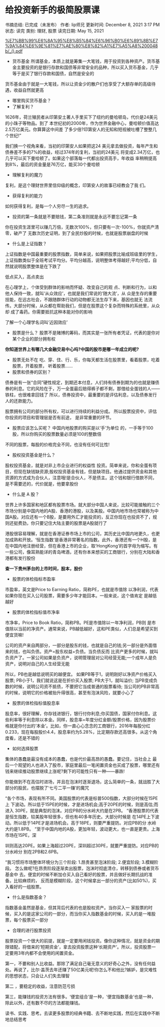 # 给投资新手的极简股票课

书摘总结: 已完成（未发布）
作者: lip师兄
更新时间: December 8, 2021 3:17 PM
状态: 读完
类别: 理财, 股票
读完日期: May 15, 2021

[%E7%BB%99%E6%8A%95%E8%B5%84%E6%96%B0%E6%89%8B%E7%9A%84%E6%9E%81%E7%AE%80%E8%82%A1%E7%A5%A8%200048b/_().pdf](%E7%BB%99%E6%8A%95%E8%B5%84%E6%96%B0%E6%89%8B%E7%9A%84%E6%9E%81%E7%AE%80%E8%82%A1%E7%A5%A8%200048b/_().pdf)

- 货币基金
所谓基金，本质上就是筹集一大笔钱，用于投资到各种资产。货币基金主要投资的是银行存款和国债等非常安全的品种，所以买入货币基金，几乎等于是买了银行存款和国债，自然是安全的

货币基金由于就是一大笔钱，所以让资金少的散户们也享受了大额存单的高级待遇，收益自然就更高

- 哪里购买货币基金？
- 了解复利？

1626年，荷兰殖民者从印第安土著人手里买下了纽约的曼哈顿岛，代价是24美元的小珠子等物品。到了 本世纪初的2000年，作为世界金融中心，曼哈顿价值高达2.5万亿美元。你算算这中间差 了多少倍?印第安人的无知和短视被吐槽了整整几个世纪!”

我们换一个视角来看，当初的印第安人如果把这24 美元拿去做投资，每年产生和债券差不多的7%的收益，经过374年的复利，当初的24美元 将变成2.34万亿，也几乎可以买下曼哈顿了。如果这个部落每一代都出投资高手，年收益 率稍稍提高到8%，最后的资金量是76万亿，能买30个曼哈顿

- 理解复利的魔力

复利，是这个理财世界里信仰级的概念，印第安人的故事已经教会了我
们。

- 获得复利的能力

如何获得复利，是每一个人穷尽一生的追求。

- 投资的第一条就是不要赔钱，第二条准则就是永远不要忘记第一条

你在投资生涯里可以赚几万倍，无数次100%，但只要有一次-100%，你就资产清 零，破产了
无数次历史证明，到了全民炒股的时候，也就是股票崩盘的时候

- 什么是上证指数？

上证指数是中国最重要的股票指数，简单来说，如果把股票比喻成班级里的学生，上证指数类似于全班考试平均分。平均分越高，说明整体考得越好;平均分低，自然就说明股票整体是在下跌了

低点买入，高点卖出

在心理学上，个体受到群体的影响而怀疑、改变自己的观 点、判断和行为，以和他人保持一致，就叫‘从众效应’，也就是我们常说的‘随大流’，从 众是生存的重要技能，在远古社会，不跟随群体行动的动物都无法生存下来，基因也就无 法流传。大部分时候，从众都在帮助我们，但是在股票这个复杂而特殊的系统里，从众却 成了毒药。你需要抵抗这种本能对你的影响

了解一个心理学名词叫‘近因效应’

- 股票是什么？
股票不是赌博的筹码，而其实是一张所有者凭证，代表的是你对某个企业的部分拥有权

**你知道世界上有哪几大金融交易中心吗?中国的股市是哪一年成立的呢?**

- 股票无处不在
吃、穿、住、行、乐，你每天都生活在股票里，看着股票，吃着股票，开着股票， 听着股票......
- 股票和债券的区别？

债券是有一张“合同”硬性规定，到期还本付息，人们持有债券到期为的也就是赚债券的利息。它的风险在于，万一全蛋最后赔得裤子都不剩，那借给全蛋钱的人——铁柱，也很难拿回钱了
所以，债券投资中，最重要的是评估利息，以及债券发行人的还款能力。

股票拥有公司的部分所有权，可以进行持续的利益分成。
所以股票投资中，评估你投资的项目和管理层是否有前途， 是非常重要的环节。

- 股票应该怎么买呢？
中国内地股票的购买是以‘手’为单位
的，一手等于100股，所以你购买的股票数量必须是100的整数倍

不同的股票，每股的价格完全不同，也没有任何可比性!

- 股权投资基金是什么？

股权投资基金，就是对非上市企业进行的权益性 投资。简单来说，你和全蛋有项目，但现在缺钱缺资源;股权投资基金有钱，但是缺项目。他通过提供资金和其他资源的方式成为合伙人，注意哦!是合伙人，不是债主。这个钱和银行借款不同，是不需要还的，代价就是，他要拿股份

- 什么是 A 股？

世界上许多国家和地区都有股票市场。就大部分中国人来说，比较可能接触的三个市场分别是中国内地的A股、香港的港股，以及美股。中国内地市场也常被称为中国A股。对应还有一个B股，是要用外汇才能投资的，反正你现在也投资不了，规则还挺费劲，你只要记住大陆主要的股票是A股就行了

港股很容易理解，就是在香港证券市场上市的公司，其历史比中国内地更久，也更加成熟和开放。‘恒生指数’是香港非常著名的指数。此外，香港还有一个H股，是在中国内地注册经营，但在香港上市的企业，取‘HongKong’的首字母为缩写。有一些公司，像耳熟能详的青岛啤酒，还有你本来想买的工商银行，分别在大陆和香港都有发行股份

**查一下贵州茅台的上市时间，股本，股价**

- 股票的体检指标市盈率

市盈率，英文是Price to Earning Ratio，简称PE，也就是市值除 以净利润，代表如果你现在买入公司股票，需要多少年才能回本。一般来说，这个值肯定 是越低越好

- 股票的体检指标值市净率

市净率，Price to Book Ratio，简称PB。PE是市值除以一年净利润，PB则 是市值除以当前的净资产。通常来说，PB越低越好，这和PE类似，人们总是希望买到便宜货嘛!

公司的资产来自两部分，一部分是股东的钱，也就是自己的钱;另一部分是外面借来的钱，也叫负债。资产=股东权益+负债。当负债反而 比资产更多的时候，就叫负资产了。一家公司如果是负资产，说明管理层对公司经营无能;一个成年人是负资产，说明对自己的人生经营无能

所以，PB也是越低说明买的越便宜。 如果PB等于1，说明刚好以净资产价格买入股票; PB小于1，我们就说这是在折价买入股票;
PB大于1，就叫溢价; 当PB变成负数的时候，说明公司资不抵债，不要把它当成普通的股票看待;
当公司的PB非常高的时候，说明它的价格被抬升得很高，甚至有泡沫风险，就要小心了

- 股票的体检指标值股息率

股息率，很好理解，你存钱进银行，银行付你利息;你买国债，国家付你利息。这些利率等于利息除以本金。同样，股息率=年度分红金额/股票价格，因为股票价格就是你付出的‘本金’。比如，你一直心心念念的工商银行，2016年每股分红0.233，现在每股股价4.4，股息率约为5.28%，比定期存款还高很多。从这个角度看，还是不错的

- 如何选择股票

集体的愚蠢是最没有成本的愚蠢，也是代价最高昂的愚蠢。要记住，当社会上 最后一个观望的人也进入了股市，家庭里最后一笔闲置资金也买成了股票，哪里还有钱来继续推动股票继续上涨呢?剩下的可能性只有一种——暴跌!

你能做到不在高估时进场，并且在泡沫时逐渐退场，这么简单的一条，就战胜了大部分的股民，也摆脱了‘七亏二平一赚’的魔咒

“各个市场，表现有所不同。美国股票的代表是标普500指数，大部分时候在15PE上 下波动。所以低于15PE的时候，才是进场机会;高于20PE的时候，则是高估;而进入 30PE，就是典型的泡沫。对应PB的分水岭大约是在2PB。
“香港股票的代表是恒生指数，较美股年轻很多，但也有40多年历史。大部分时候是 在14PE上下波动。所以低于14PE才是进场机会。高于18PE，则要严重提防。对应PB的分 水岭大约是1.8PB。
“至于中国内地的A股，更加年轻，波动更大，也一直是更贵。上海市场在15PE，深

圳则高达20PE。如果上海超过20PE，深圳超过30PE，就要严重提防。对应PB的分水岭分 别在2PB和2.6PB。

“我习惯将市场整体环境分为三个阶段: 1.昂贵甚至泡沫阶段;
2.便宜阶段;
3.模糊阶段。
怎么做呢?在昂贵阶段逐渐卖出股票，泡沫时彻底清仓，转移到债券或者货币基金中 去。便宜的时候不断加仓买入自己看好的股票，并且做好长期抗战的准备。比较麻烦的， 反而是模糊阶段，这个时候拿出一部分的资产(比如50%)，买入看好的一组股票。

- 什么是指数基金？

指数基金虽然是基金，但其背后代表的也是股权资产。当你买入一 家股票的时候，买入的是这家公司的一部分，而当你买入指数基金的时候，买入的是一堆股票，每个股票买一部分

- 合理的进行股票投资

股票投资一个很大的前提，就是一定要用闲钱投资。像你这种情况，就是资金的期限错配，将借来的‘短期资金’，拿去投资股票这种‘长期资产’。所以，投资股票一定要用3年内都不会使用的闲置资金。

第一，不要和别人比收益。那除了满足自己毫无意义的好奇心之外，没有任何益处。再说了，比尔·盖茨去年还赚了50亿美元呢!你怎么不和他比?嫉妒，是灾难性的思想状态，只会让人们失去理智

第二 ，要稳定的收益，注意防范亏损

第三，能赚钱的投资方法有很多。‘便宜组合’是一种，‘便宜指数基金’也是一种，除此以外，还有数不尽的方法都能赚钱。

读书、实践、思考。去读更多股票的经典书籍、去不断地实践，然后在实践中不断地总结思考
